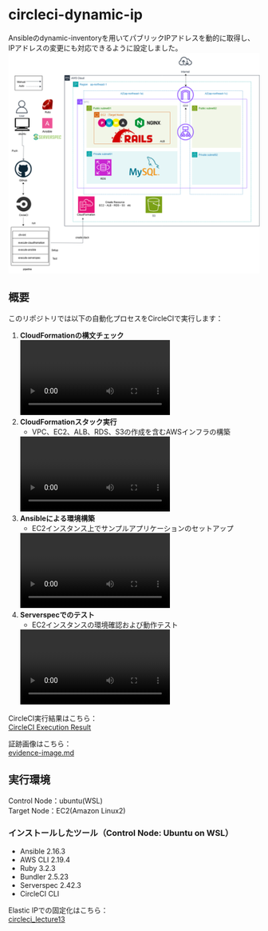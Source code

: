 # circleci-dynamic-ip
Ansibleのdynamic-inventoryを用いてパブリックIPアドレスを動的に取得し、IPアドレスの変更にも対応できるように設定しました。
![構成図](image/img-01_ubuntu.drawio.png)
## 概要
このリポジトリでは以下の自動化プロセスをCircleCIで実行します：
1. **CloudFormationの構文チェック**  
   <video src="https://github.com/user-attachments/assets/9fd21bfa-0783-448f-998f-096877d106d0">
2. **CloudFormationスタック実行**  
   - VPC、EC2、ALB、RDS、S3の作成を含むAWSインフラの構築  
   <video src="https://github.com/user-attachments/assets/874156d4-d53b-4ae4-a84a-4ce1e7522a36">
3. **Ansibleによる環境構築**  
   - EC2インスタンス上でサンプルアプリケーションのセットアップ  
   <video src="https://github.com/user-attachments/assets/9e4d2a9f-22b0-4b14-b043-66a1f58d0f35">
4. **Serverspecでのテスト**  
   - EC2インスタンスの環境確認および動作テスト  
   <video src="https://github.com/user-attachments/assets/ca3f1afc-5da5-4a6f-b791-4289ce3a98f9">

CircleCI実行結果はこちら：  
[CircleCI Execution Result](https://app.circleci.com/pipelines/github/taemimizukura/circleci-dynamic-ip/70/workflows/80438b08-69fb-4c66-ab19-c149d055a44b)  

証跡画像はこちら：  
[evidence-image.md](evidence-image.md)
## 実行環境
Control Node：ubuntu(WSL)  
Target Node：EC2(Amazon Linux2)  

### インストールしたツール（Control Node: Ubuntu on WSL）
- Ansible 2.16.3
- AWS CLI 2.19.4
- Ruby 3.2.3
- Bundler 2.5.23
- Serverspec 2.42.3
- CircleCI CLI

Elastic IPでの固定化はこちら：  
[circleci_lecture13](https://github.com/taemimizukura/circleci_lecture13)


